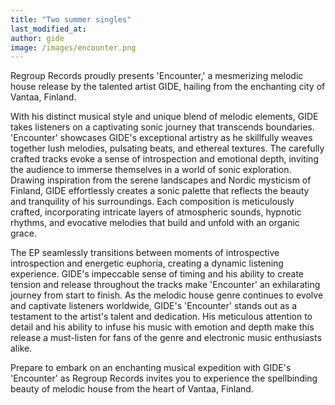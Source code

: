 ```yaml
---
title: "Two summer singles"
last_modified_at:
author: gide
image: /images/encounter.png
---
```


Regroup Records proudly presents 'Encounter,' a mesmerizing melodic house release by the talented artist GIDE, hailing from the enchanting city of Vantaa, Finland. 

With his distinct musical style and unique blend of melodic elements, GIDE takes listeners on a captivating sonic journey that transcends boundaries. 'Encounter' showcases GIDE's exceptional artistry as he skillfully weaves together lush melodies, pulsating beats, and ethereal textures. The carefully crafted tracks evoke a sense of introspection and emotional depth, inviting the audience to immerse themselves in a world of sonic exploration. Drawing inspiration from the serene landscapes and Nordic mysticism of Finland, GIDE effortlessly creates a sonic palette that reflects the beauty and tranquility of his surroundings. Each composition is meticulously crafted, incorporating intricate layers of atmospheric sounds, hypnotic rhythms, and evocative melodies that build and unfold with an organic grace. 

The EP seamlessly transitions between moments of introspective introspection and energetic euphoria, creating a dynamic listening experience. GIDE's impeccable sense of timing and his ability to create tension and release throughout the tracks make 'Encounter' an exhilarating journey from start to finish. As the melodic house genre continues to evolve and captivate listeners worldwide, GIDE's 'Encounter' stands out as a testament to the artist's talent and dedication. His meticulous attention to detail and his ability to infuse his music with emotion and depth make this release a must-listen for fans of the genre and electronic music enthusiasts alike. 

Prepare to embark on an enchanting musical expedition with GIDE's 'Encounter' as Regroup Records invites you to experience the spellbinding beauty of melodic house from the heart of Vantaa, Finland.

